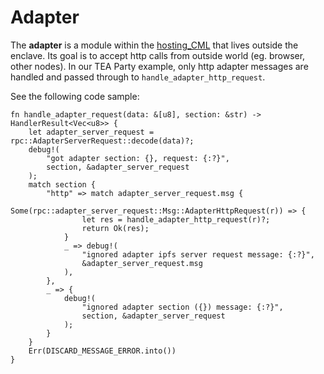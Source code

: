 # Adapter
The **adapter** is a module within the [hosting_CML](hosting_CML.md) that lives outside the enclave. Its goal is to accept http calls from outside world (eg. browser, other nodes). In our TEA Party example, only http adapter messages are handled and passed through to `handle_adapter_http_request`.

See the following code sample:

````
fn handle_adapter_request(data: &[u8], section: &str) -> HandlerResult<Vec<u8>> {
	let adapter_server_request = rpc::AdapterServerRequest::decode(data)?;
	debug!(
		"got adapter section: {}, request: {:?}",
		section, &adapter_server_request
	);
	match section {
		"http" => match adapter_server_request.msg {
			Some(rpc::adapter_server_request::Msg::AdapterHttpRequest(r)) => {
				let res = handle_adapter_http_request(r)?;
				return Ok(res);
			}
			_ => debug!(
				"ignored adapter ipfs server request message: {:?}",
				&adapter_server_request.msg
			),
		},
		_ => {
			debug!(
				"ignored adapter section ({}) message: {:?}",
				section, &adapter_server_request
			);
		}
	}
	Err(DISCARD_MESSAGE_ERROR.into())
}
````
